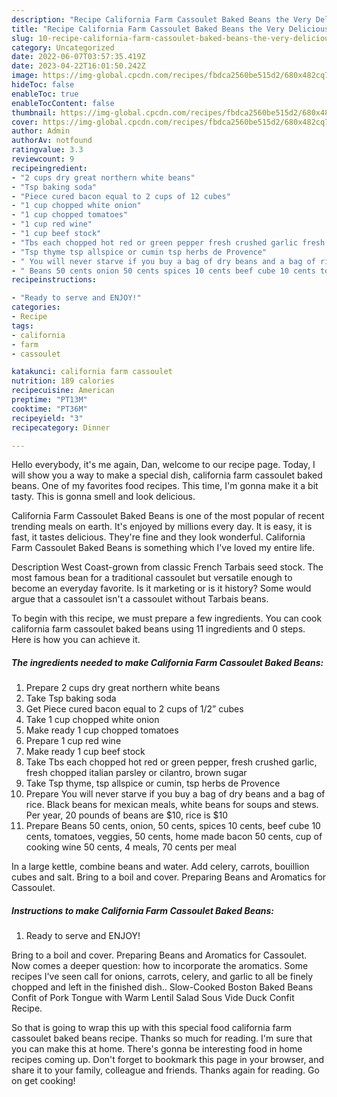 ```yaml
---
description: "Recipe California Farm Cassoulet Baked Beans the Very Delicious"
title: "Recipe California Farm Cassoulet Baked Beans the Very Delicious"
slug: 10-recipe-california-farm-cassoulet-baked-beans-the-very-delicious
category: Uncategorized
date: 2022-06-07T03:57:35.419Z
date: 2023-04-22T16:01:50.242Z
image: https://img-global.cpcdn.com/recipes/fbdca2560be515d2/680x482cq70/california-farm-cassoulet-baked-beans-recipe-main-photo.jpg
hideToc: false
enableToc: true
enableTocContent: false
thumbnail: https://img-global.cpcdn.com/recipes/fbdca2560be515d2/680x482cq70/california-farm-cassoulet-baked-beans-recipe-main-photo.jpg
cover: https://img-global.cpcdn.com/recipes/fbdca2560be515d2/680x482cq70/california-farm-cassoulet-baked-beans-recipe-main-photo.jpg
author: Admin
authorAv: notfound
ratingvalue: 3.3
reviewcount: 9
recipeingredient:
- "2 cups dry great northern white beans"
- "Tsp baking soda"
- "Piece cured bacon equal to 2 cups of 12 cubes"
- "1 cup chopped white onion"
- "1 cup chopped tomatoes"
- "1 cup red wine"
- "1 cup beef stock"
- "Tbs each chopped hot red or green pepper fresh crushed garlic fresh chopped italian parsley or cilantro brown sugar"
- "Tsp thyme tsp allspice or cumin tsp herbs de Provence"
- " You will never starve if you buy a bag of dry beans and a bag of rice Black beans for mexican meals white beans for soups and stews Per year 20 pounds of beans are 10 rice is 10"
- " Beans 50 cents onion 50 cents spices 10 cents beef cube 10 cents tomatoes veggies 50 cents home made bacon 50 cents cup of cooking wine 50 cents 4 meals 70 cents per meal"
recipeinstructions:

- "Ready to serve and ENJOY!"
categories:
- Recipe
tags:
- california
- farm
- cassoulet

katakunci: california farm cassoulet 
nutrition: 189 calories
recipecuisine: American
preptime: "PT13M"
cooktime: "PT36M"
recipeyield: "3"
recipecategory: Dinner

---
```



Hello everybody, it's me again, Dan, welcome to our recipe page. Today, I will show you a way to make a special dish, california farm cassoulet baked beans. One of my favorites food recipes. This time, I'm gonna make it a bit tasty. This is gonna smell and look delicious.

California Farm Cassoulet Baked Beans is one of the most popular of recent trending meals on earth. It's enjoyed by millions every day. It is easy, it is fast, it tastes delicious. They're fine and they look wonderful. California Farm Cassoulet Baked Beans is something which I've loved my entire life.

Description West Coast-grown from classic French Tarbais seed stock. The most famous bean for a traditional cassoulet but versatile enough to become an everyday favorite. Is it marketing or is it history? Some would argue that a cassoulet isn&#39;t a cassoulet without Tarbais beans.


To begin with this recipe, we must prepare a few ingredients. You can cook california farm cassoulet baked beans using 11 ingredients and 0 steps. Here is how you can achieve it.

<!--inarticleads1-->

##### The ingredients needed to make California Farm Cassoulet Baked Beans:

1. Prepare 2 cups dry great northern white beans
1. Take Tsp baking soda
1. Get Piece cured bacon equal to 2 cups of 1/2” cubes
1. Take 1 cup chopped white onion
1. Make ready 1 cup chopped tomatoes
1. Prepare 1 cup red wine
1. Make ready 1 cup beef stock
1. Take Tbs each chopped hot red or green pepper, fresh crushed garlic, fresh chopped italian parsley or cilantro, brown sugar
1. Take Tsp thyme, tsp allspice or cumin, tsp herbs de Provence
1. Prepare  You will never starve if you buy a bag of dry beans and a bag of rice. Black beans for mexican meals, white beans for soups and stews. Per year, 20 pounds of beans are $10, rice is $10
1. Prepare  Beans 50 cents, onion, 50 cents, spices 10 cents, beef cube 10 cents, tomatoes, veggies, 50 cents, home made bacon 50 cents, cup of cooking wine 50 cents, 4 meals, 70 cents per meal


In a large kettle, combine beans and water. Add celery, carrots, bouillion cubes and salt. Bring to a boil and cover. Preparing Beans and Aromatics for Cassoulet. 

<!--inarticleads2-->

##### Instructions to make California Farm Cassoulet Baked Beans:


1. Ready to serve and ENJOY!

Bring to a boil and cover. Preparing Beans and Aromatics for Cassoulet. Now comes a deeper question: how to incorporate the aromatics. Some recipes I&#39;ve seen call for onions, carrots, celery, and garlic to all be finely chopped and left in the finished dish.. Slow-Cooked Boston Baked Beans Confit of Pork Tongue with Warm Lentil Salad Sous Vide Duck Confit Recipe. 

So that is going to wrap this up with this special food california farm cassoulet baked beans recipe. Thanks so much for reading. I'm sure that you can make this at home. There's gonna be interesting food in home recipes coming up. Don't forget to bookmark this page in your browser, and share it to your family, colleague and friends. Thanks again for reading. Go on get cooking!
